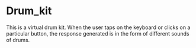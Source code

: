 # Drum_kit
This is a virtual drum kit.
When the user taps on the keyboard or clicks on a particular button, the response generated is in the form of different sounds of drums. 
